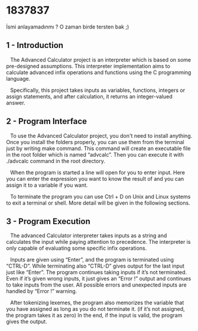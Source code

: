 # 1837837
İsmi anlayamadınmı ? O zaman birde tersten bak ;)


## 1 - Introduction
&ensp; The Advanced Calculator project is an interpreter which is based on some pre-designed assumptions. This interpreter implementation aims to calculate advanced infix operations and functions using the C programming language. 	

&ensp; Specifically, this project takes inputs as variables, functions, integers or assign statements, and after calculation, it returns an integer-valued answer.

## 2 - Program Interface 
&ensp; To use the Advanced Calculator project, you don't need to install anything. Once you install the folders properly, you can use them from the terminal just by writing make command. This command will create an executable file in the root folder which is named “advcalc”. Then you can execute it with ./advcalc command in the root directory. 

&ensp; When the program is started a line will open for you to enter input. Here you can enter the expression you want to know the result of and you can assign it to a variable if you want.

 &ensp; To terminate the program you can use Ctrl + D on Unix and Linux systems to exit a terminal or shell. More detail will be given in the following sections.
             
## 3 - Program Execution
&ensp; The advanced Calculator interpreter takes inputs as a string and calculates the input while paying attention to precedence. The interpreter is only capable of evaluating some specific infix operations. 

&ensp; Inputs are given using “Enter”, and the program is terminated using “CTRL-D”. While terminating also “CTRL-D” gives output for the last input just like “Enter”. The program continues taking inputs if it’s not terminated. Even if it’s given wrong inputs, it just gives an “Error !” output and continues to take inputs from the user. All possible errors and unexpected inputs are handled by “Error !” warning.

&ensp; After tokenizing lexemes, the program also memorizes the variable that you have assigned as long as you do not terminate it. (if it’s not assigned, the program takes it as zero) In the end, if the input is valid, the program gives the output.
